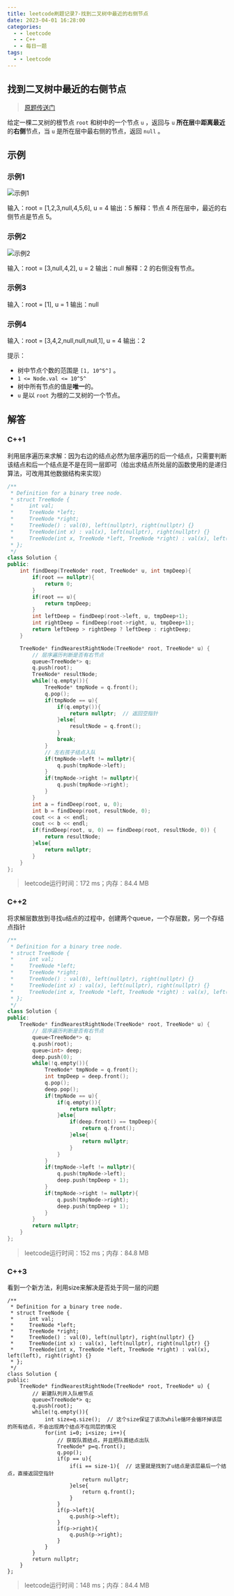 ```yaml
---
title: leetcode刷题记录7-找到二叉树中最近的右侧节点
date: 2023-04-01 16:28:00
categories:
  - - leetcode
  - - C++
  - - 每日一题
tags:
  - - leetcode
---
```


## 找到二叉树中最近的右侧节点

>  [原题传送门](https://leetcode.cn/problems/find-nearest-right-node-in-binary-tree/description/)

给定一棵二叉树的根节点 `root` 和树中的一个节点 `u` ，返回与 `u` **所在层**中**距离最近**的**右侧**节点，当 `u` 是所在层中最右侧的节点，返回 `null` 。

## 示例

### 示例1

![示例1](https://pan.zhuanjie.ltd/f/9MSX/%E6%89%BE%E5%88%B0%E4%BA%8C%E5%8F%89%E6%A0%91%E4%B8%AD%E6%9C%80%E8%BF%91%E7%9A%84%E5%8F%B3%E4%BE%A7%E8%8A%82%E7%82%B9%E5%9B%BE1.png)

输入：root = [1,2,3,null,4,5,6], u = 4
输出：5
解释：节点 4 所在层中，最近的右侧节点是节点 5。



### 示例2

![示例2](https://pan.zhuanjie.ltd/f/63C5/%E6%89%BE%E5%88%B0%E4%BA%8C%E5%8F%89%E6%A0%91%E4%B8%AD%E6%9C%80%E8%BF%91%E7%9A%84%E5%8F%B3%E4%BE%A7%E8%8A%82%E7%82%B9%E5%9B%BE2.png)


输入：root = [3,null,4,2], u = 2
输出：null
解释：2 的右侧没有节点。




### 示例3


输入：root = [1], u = 1
输出：null



### 示例4

输入：root = [3,4,2,null,null,null,1], u = 4
输出：2



提示：

- 树中节点个数的范围是 `[1, 10^5^]` 。
- `1 <= Node.val <= 10^5^`
- 树中所有节点的值是**唯一**的。
- `u` 是以 `root` 为根的二叉树的一个节点。

## 解答

### C++1

利用层序遍历来求解：因为右边的结点必然为层序遍历的后一个结点，只需要判断该结点和后一个结点是不是在同一层即可（给出求结点所处层的函数使用的是递归算法，可改用其他数据结构来实现）

```c++
/**
 * Definition for a binary tree node.
 * struct TreeNode {
 *     int val;
 *     TreeNode *left;
 *     TreeNode *right;
 *     TreeNode() : val(0), left(nullptr), right(nullptr) {}
 *     TreeNode(int x) : val(x), left(nullptr), right(nullptr) {}
 *     TreeNode(int x, TreeNode *left, TreeNode *right) : val(x), left(left), right(right) {}
 * };
 */
class Solution {
public:
    int findDeep(TreeNode* root, TreeNode* u, int tmpDeep){
        if(root == nullptr){
            return 0;
        }
        if(root == u){
            return tmpDeep;
        }
        int leftDeep = findDeep(root->left, u, tmpDeep+1);
        int rightDeep = findDeep(root->right, u, tmpDeep+1);
        return leftDeep > rightDeep ? leftDeep : rightDeep;
    }

    TreeNode* findNearestRightNode(TreeNode* root, TreeNode* u) {
        // 层序遍历判断是否有右节点
        queue<TreeNode*> q;
        q.push(root);
        TreeNode* resultNode;
        while(!q.empty()){
            TreeNode* tmpNode = q.front();
            q.pop();
            if(tmpNode == u){
                if(q.empty()){
                    return nullptr;  // 返回空指针
                }else{
                    resultNode = q.front();
                }
                break;
            }
            // 左右孩子结点入队
            if(tmpNode->left != nullptr){
                q.push(tmpNode->left);
            }
            if(tmpNode->right != nullptr){
                q.push(tmpNode->right);
            }
        }
        int a = findDeep(root, u, 0);
        int b = findDeep(root, resultNode, 0);
        cout << a << endl;
        cout << b << endl;
        if(findDeep(root, u, 0) == findDeep(root, resultNode, 0)) {
            return resultNode;
        }else{
            return nullptr;
        }
    }
};
```
> leetcode运行时间：172 ms；内存：84.4 MB



### C++2

将求解层数放到寻找u结点的过程中，创建两个queue，一个存层数，另一个存结点指针

```c++
/**
 * Definition for a binary tree node.
 * struct TreeNode {
 *     int val;
 *     TreeNode *left;
 *     TreeNode *right;
 *     TreeNode() : val(0), left(nullptr), right(nullptr) {}
 *     TreeNode(int x) : val(x), left(nullptr), right(nullptr) {}
 *     TreeNode(int x, TreeNode *left, TreeNode *right) : val(x), left(left), right(right) {}
 * };
 */
class Solution {
public:
    TreeNode* findNearestRightNode(TreeNode* root, TreeNode* u) {
        // 层序遍历判断是否有右节点
        queue<TreeNode*> q;
        q.push(root);
        queue<int> deep;
        deep.push(0);
        while(!q.empty()){
            TreeNode* tmpNode = q.front();
            int tmpDeep = deep.front();
            q.pop();
            deep.pop();
            if(tmpNode == u){
                if(q.empty()){
                    return nullptr;
                }else{
                    if(deep.front() == tmpDeep){
                        return q.front();
                    }else{
                        return nullptr;
                    }
                }
            }
            if(tmpNode->left != nullptr){
                q.push(tmpNode->left);
                deep.push(tmpDeep + 1);
            }
            if(tmpNode->right != nullptr){
                q.push(tmpNode->right);
                deep.push(tmpDeep + 1);
            }
        }
        return nullptr;
    }
};
```

> leetcode运行时间：152 ms；内存：84.8 MB



### C++3

看到一个新方法，利用size来解决是否处于同一层的问题

```
/**
 * Definition for a binary tree node.
 * struct TreeNode {
 *     int val;
 *     TreeNode *left;
 *     TreeNode *right;
 *     TreeNode() : val(0), left(nullptr), right(nullptr) {}
 *     TreeNode(int x) : val(x), left(nullptr), right(nullptr) {}
 *     TreeNode(int x, TreeNode *left, TreeNode *right) : val(x), left(left), right(right) {}
 * };
 */
class Solution {
public:
    TreeNode* findNearestRightNode(TreeNode* root, TreeNode* u) {
    	// 新建队列并入队根节点
        queue<TreeNode*> q;
        q.push(root);
        while(!q.empty()){
            int size=q.size();  // 这个size保证了该次while循环会循环掉该层的所有结点，不会出现两个结点不在同层的情况
            for(int i=0; i<size; i++){
            	// 获取队首结点，并且把队首结点出队
                TreeNode* p=q.front();
                q.pop();
                if(p == u){
                    if(i == size-1){  // 这里就是找到了u结点是该层最后一个结点，直接返回空指针
                    	return nullptr;
                    }else{
                    	return q.front();
                    }
                }
                if(p->left){
                	q.push(p->left);
                }
                if(p->right){
                	q.push(p->right);
                }
            }
        }
        return nullptr;
    }
};
```

> leetcode运行时间：148 ms；内存：84.4 MB






